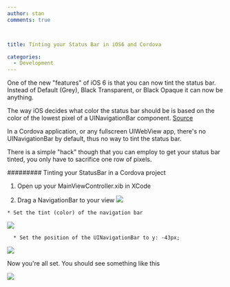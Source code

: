 ```yaml
---
author: stan
comments: true



title: Tinting your Status Bar in iOS6 and Cordova

categories:
  - Development
---
```


One of the new "features" of iOS 6 is that you can now tint the status bar. Instead of Default (Grey), Black Transparent, or Black Opaque it can now be anything.





The way iOS decides what color the status bar should be is based on the color of the lowest pixel of a UINavigationBar component. [Source](http://www.imore.com/ios-6-curious-case-colorful-status-bar)





In a Cordova application, or any fullscreen UIWebView app, there's no UINavigationBar by default, thus no way to tint the status bar.





There is a simple "hack" though that you can employ to get your status bar tinted, you only have to sacrifice one row of pixels.





######### Tinting your StatusBar in a Cordova project







  1. Open up your MainViewController.xib in XCode


  2. Drag a NavigationBar to your view 
[![](../assets/uploads//2012/09/navigationbar2-300x256.jpeg)](http://moduscreate.com/tinting-your-status-bar-in-ios6-and-phonegap/navigationbar/)






    * Set the tint (color) of the navigation bar 
[![](../assets/uploads//2012/09/tint2-300x111.jpeg)](http://moduscreate.com/tinting-your-status-bar-in-ios6-and-phonegap/tint/)






      * Set the position of the UINavigationBar to y: -43px; 
[![](../assets/uploads//2012/09/d5za2-300x189.png)](http://moduscreate.com/tinting-your-status-bar-in-ios6-and-phonegap/d5za/)




Now you're all set. You should see something like this





[![](../assets/uploads//2012/09/m09s2-300x36.png)](http://moduscreate.com/tinting-your-status-bar-in-ios6-and-phonegap/m09s/)














